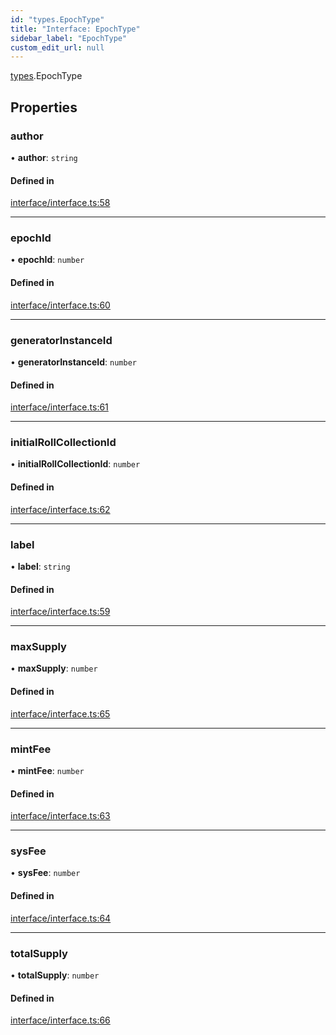 ```yaml
---
id: "types.EpochType"
title: "Interface: EpochType"
sidebar_label: "EpochType"
custom_edit_url: null
---
```


[types](../namespaces/types.md).EpochType

## Properties

### author

• **author**: `string`

#### Defined in

[interface/interface.ts:58](https://github.com/CityOfZion/isengard/blob/4359a42/sdk/src/interface/interface.ts#L58)

___

### epochId

• **epochId**: `number`

#### Defined in

[interface/interface.ts:60](https://github.com/CityOfZion/isengard/blob/4359a42/sdk/src/interface/interface.ts#L60)

___

### generatorInstanceId

• **generatorInstanceId**: `number`

#### Defined in

[interface/interface.ts:61](https://github.com/CityOfZion/isengard/blob/4359a42/sdk/src/interface/interface.ts#L61)

___

### initialRollCollectionId

• **initialRollCollectionId**: `number`

#### Defined in

[interface/interface.ts:62](https://github.com/CityOfZion/isengard/blob/4359a42/sdk/src/interface/interface.ts#L62)

___

### label

• **label**: `string`

#### Defined in

[interface/interface.ts:59](https://github.com/CityOfZion/isengard/blob/4359a42/sdk/src/interface/interface.ts#L59)

___

### maxSupply

• **maxSupply**: `number`

#### Defined in

[interface/interface.ts:65](https://github.com/CityOfZion/isengard/blob/4359a42/sdk/src/interface/interface.ts#L65)

___

### mintFee

• **mintFee**: `number`

#### Defined in

[interface/interface.ts:63](https://github.com/CityOfZion/isengard/blob/4359a42/sdk/src/interface/interface.ts#L63)

___

### sysFee

• **sysFee**: `number`

#### Defined in

[interface/interface.ts:64](https://github.com/CityOfZion/isengard/blob/4359a42/sdk/src/interface/interface.ts#L64)

___

### totalSupply

• **totalSupply**: `number`

#### Defined in

[interface/interface.ts:66](https://github.com/CityOfZion/isengard/blob/4359a42/sdk/src/interface/interface.ts#L66)
